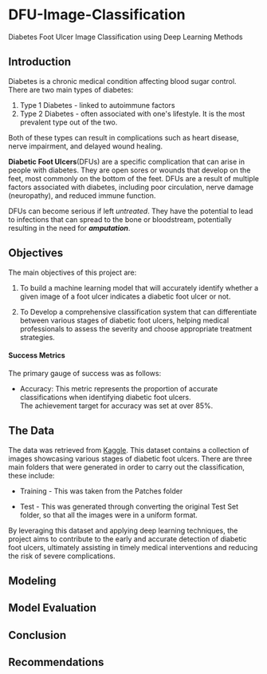 # DFU-Image-Classification
Diabetes Foot Ulcer Image Classification using Deep Learning Methods
## Introduction
Diabetes is a chronic medical condition affecting blood sugar control.<br>There are two main types of diabetes:
  1. Type 1 Diabetes - linked to autoimmune factors
  2. Type 2 Diabetes - often associated with one's lifestyle. It is the most prevalent type out of the two.

Both of these types can result in complications such as heart disease, nerve impairment, and delayed wound healing.

**Diabetic Foot Ulcers**(DFUs) are a specific complication that can arise in people with diabetes. They are open sores or wounds that develop on the feet, most commonly on the bottom of the feet. DFUs are a result of multiple factors associated with diabetes, including poor circulation, nerve damage (neuropathy), and reduced immune function.

DFUs can become serious if left *untreated*. They have the potential to lead to infections that can spread to the bone or bloodstream, potentially resulting in the need for <i>**amputation**</i>.

## Objectives
The main objectives of this project are:


1. To build a machine learning model that will accurately identify whether a given image of a foot ulcer indicates a diabetic foot ulcer or not.

2. To Develop a comprehensive classification system that can differentiate between various stages of diabetic foot ulcers, helping medical professionals to assess the severity and choose appropriate treatment strategies.

#### **Success Metrics**
The primary gauge of success was as follows:
- Accuracy: This metric represents the proportion of accurate classifications when identifying diabetic foot ulcers.
<br>The achievement target for accuracy was set at over 85%.

## The Data
The data was retrieved from [Kaggle](https://www.kaggle.com/datasets/laithjj/diabetic-foot-ulcer-dfu). This dataset contains a collection of images showcasing various stages of diabetic foot ulcers.
There are three main folders that were generated in order to carry out the classification, these include:

- Training - This was taken from the Patches folder

- Test - This was generated through converting the original Test Set folder, so that all the images were in a uniform format.

By leveraging this dataset and applying deep learning techniques, the project aims to contribute to the early and accurate detection of diabetic foot ulcers, ultimately assisting in timely medical interventions and reducing the risk of severe complications.
## Modeling
## Model Evaluation
## Conclusion
## Recommendations
